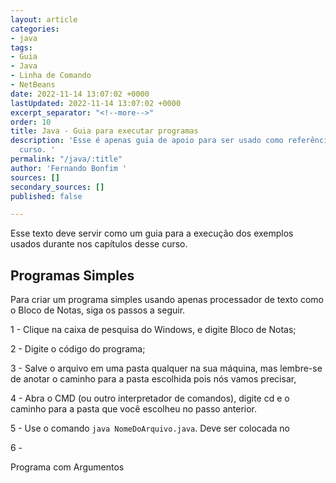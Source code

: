 ```yaml
---
layout: article
categories:
- java
tags:
- Guia
- Java
- Linha de Comando
- NetBeans
date: 2022-11-14 13:07:02 +0000
lastUpdated: 2022-11-14 13:07:02 +0000
excerpt_separator: "<!--more-->"
order: 10
title: Java - Guia para executar programas
description: 'Esse é apenas guia de apoio para ser usado como referência durante o
  curso. '
permalink: "/java/:title"
author: 'Fernando Bonfim '
sources: []
secondary_sources: []
published: false

---
```

Esse texto deve servir como um guia para a execução dos exemplos usados durante nos capítulos desse curso.

## Programas Simples

Para criar um programa simples usando apenas processador de texto como o Bloco de Notas, siga os passos a seguir.

1 - Clique na caixa de pesquisa do Windows, e digite Bloco de Notas;

2 - Digite o código do programa;

3 - Salve o arquivo em uma pasta qualquer na sua máquina, mas lembre-se de anotar o caminho para a pasta escolhida pois nós vamos precisar,

4 - Abra o CMD (ou outro interpretador de comandos), digite cd e o caminho para a pasta que você escolheu no passo anterior.

5 - Use o comando `java NomeDoArquivo.java`. Deve ser colocada no

6 -

Programa com Argumentos